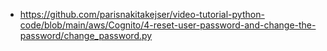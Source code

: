 - https://github.com/parisnakitakejser/video-tutorial-python-code/blob/main/aws/Cognito/4-reset-user-password-and-change-the-password/change_password.py